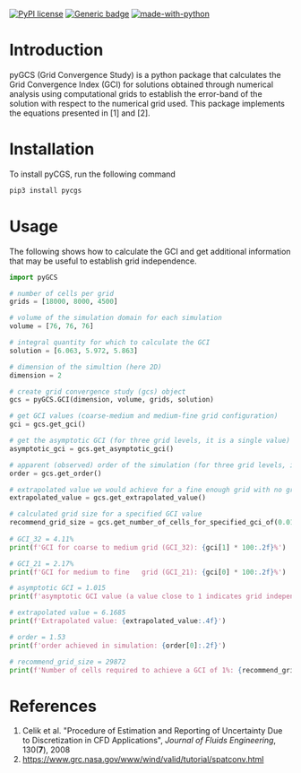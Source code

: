 [![PyPI license](https://img.shields.io/pypi/l/pygcs.svg)](https://pypi.python.org/pypi/pygcs/)
[![Generic badge](https://img.shields.io/badge/Version-v0.3.0-red.svg)](https://shields.io/)
[![made-with-python](https://img.shields.io/badge/Made%20with-Python-1f425f.svg)](https://www.python.org/)

# Introduction

pyGCS (Grid Convergence Study) is a python package that calculates the Grid Convergence Index (GCI) for solutions obtained through numerical analysis using computational grids to establish the error-band of the solution with respect to the numerical grid used. This package implements the equations presented in [1] and [2].

# Installation

To install pyCGS, run the following command

```bash
pip3 install pycgs
```

# Usage

The following shows how to calculate the GCI and get additional information that may be useful to establish grid independence.

```python
import pyGCS

# number of cells per grid
grids = [18000, 8000, 4500]

# volume of the simulation domain for each simulation
volume = [76, 76, 76]

# integral quantity for which to calculate the GCI
solution = [6.063, 5.972, 5.863]

# dimension of the simultion (here 2D)
dimension = 2

# create grid convergence study (gcs) object
gcs = pyGCS.GCI(dimension, volume, grids, solution)

# get GCI values (coarse-medium and medium-fine grid configuration)
gci = gcs.get_gci()

# get the asymptotic GCI (for three grid levels, it is a single value)
asymptotic_gci = gcs.get_asymptotic_gci()

# apparent (observed) order of the simulation (for three grid levels, it is a single value)
order = gcs.get_order()

# extrapolated value we would achieve for a fine enough grid with no grid induced errors
extrapolated_value = gcs.get_extrapolated_value()

# calculated grid size for a specified GCI value
recommend_grid_size = gcs.get_number_of_cells_for_specified_gci_of(0.01)
    
# GCI_32 = 4.11%
print(f'GCI for coarse to medium grid (GCI_32): {gci[1] * 100:.2f}%')

# GCI_21 = 2.17%
print(f'GCI for medium to fine   grid (GCI_21): {gci[0] * 100:.2f}%')

# asymptotic GCI = 1.015
print(f'asymptotic GCI value (a value close to 1 indicates grid independence): {asymptotic_gci[0]:.3f}')

# extrapolated value = 6.1685
print(f'Extrapolated value: {extrapolated_value:.4f}')

# order = 1.53
print(f'order achieved in simulation: {order[0]:.2f}')

# recommend_grid_size = 29872
print(f'Number of cells required to achieve a GCI of 1%: {recommend_grid_size:.0f}')
```

# References

1. Celik et al. "Procedure of Estimation and Reporting of Uncertainty Due to Discretization in CFD Applications", _Journal of Fluids Engineering_, 130(**7**), 2008  
2. https://www.grc.nasa.gov/www/wind/valid/tutorial/spatconv.html
